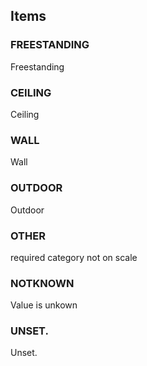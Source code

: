 

<!-- end of short definition -->
## Items

### FREESTANDING
Freestanding

### CEILING
Ceiling

### WALL
Wall

### OUTDOOR
Outdoor

### OTHER
required category not on scale

### NOTKNOWN
Value is unkown

### UNSET.
Unset.
